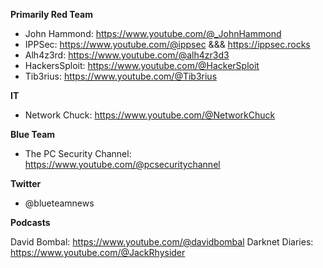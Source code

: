 

**Primarily Red Team**
- John Hammond: https://www.youtube.com/@_JohnHammond
- IPPSec: https://www.youtube.com/@ippsec   &&& https://ippsec.rocks
- Alh4z3rd: https://www.youtube.com/@alh4zr3d3
- HackersSploit: https://www.youtube.com/@HackerSploit
- Tib3rius: https://www.youtube.com/@Tib3rius


**IT**
- Network Chuck: https://www.youtube.com/@NetworkChuck


**Blue Team**

- The PC Security Channel: https://www.youtube.com/@pcsecuritychannel


**Twitter**
- @blueteamnews

**Podcasts**

David Bombal: https://www.youtube.com/@davidbombal
Darknet Diaries: https://www.youtube.com/@JackRhysider
